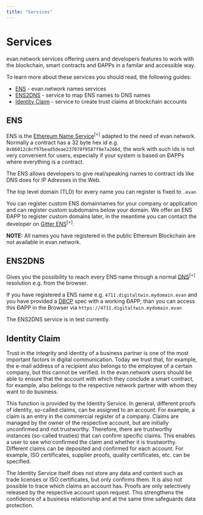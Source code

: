 ```yaml
---
title: "Services"
---
```

# Services

evan.network services offering users and developers features to work with the blockchain, smart contracts and ÐAPPs in a familar and accessible way.

To learn more about these services you should read, the following guides:
  * [ENS](/dev/ens) - evan.network names services
  * [ENS2DNS](/dev/ens2dns) - service to map ENS names to DNS names
  * [Identity Claim](/dev/identity-claims) - service to create trust claims at blockchain accounts

## ENS

ENS is the [Ethereum Name Service](https://github.com/ethereum/ens)<sup>[+]</sup> adapted to the need of evan.network. Normally a contract has a 32 byte hex id e.g. `0x06012c8cf97bead5deae237070f9587f8e7a266d`, the work with such ids is not very convenient for users, especially if your system is based on ÐAPPs where everything is a contract.

The ENS allows developers to give real/speaking names to contract ids like DNS does for IP Adresses in the Web.

The top level domain (TLD) for every name you can register is fixed to `.evan`

You can register custom ENS domainnames for your company or application and can register custom subdomains below your domain. We offer an ENS ÐAPP to register custom domains later, in the meantime you can contact the developer on [Gitter ENS](https://gitter.im/evannetwork/ens)<sup>[+]</sup>.

**NOTE:** All names you have registered in the public Ethereum Blockchain are not available in evan.network.

## ENS2DNS

Gives you the possibility to reach every ENS name through a normal [DNS](https://en.wikipedia.org/wiki/Domain_Name_System)<sup>[+]</sup> resolution e.g. from the browser.

If you have registered a ENS name e.g. `4711.digitaltwin.mydomain.evan` and you have provided a [DBCP](/dev/dbcp) spec with a working ÐAPP, than you can access this ÐAPP in the Browser via `https://4711.digitaltwin.mydomain.evan`

The ENS2DNS service is in test currently.

## Identity Claim

Trust in the integrity and identity of a business partner is one of the most important factors in digital communication. Today we trust that, for example, the e-mail address of a recipient also belongs to the employee of a certain company, but this cannot be verified. In the evan.network users should be able to ensure that the account with which they conclude a smart contract, for example, also belongs to the respective network partner with whom they want to do business.

This function is provided by the Identity Service. In general, different proofs of identity, so-called claims, can be assigned to an account. For example, a claim is an entry in the commercial register of a company. Claims are managed by the owner of the respective account, but are initially unconfirmed and not trustworthy. Therefore, there are trustworthy instances (so-called trusties) that can confirm specific claims. This enables a user to see who confirmed the claim and whether it is trustworthy. Different claims can be deposited and confirmed for each account. For example, ISO certificates, supplier proofs, quality certificates, etc. can be specified.

The Identity Service itself does not store any data and content such as trade licenses or ISO certificates, but only confirms them. It is also not possible to trace which claims an account has. Proofs are only selectively released by the respective account upon request. This strengthens the confidence of a business relationship and at the same time safeguards data protection.
